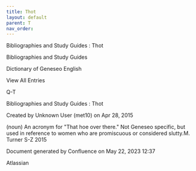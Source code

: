 ```yaml
---
title: Thot
layout: default
parent: T
nav_order:
---
```


Bibliographies and Study Guides : Thot

Bibliographies and Study Guides

Dictionary of Geneseo English

View All Entries

Q-T

Bibliographies and Study Guides : Thot

Created by  Unknown User (met10) on Apr 28, 2015

(noun) An acronym for &quot;That hoe over there.&quot; Not Geneseo specific, but used in reference to women who are promiscuous or considered slutty.M. Turner S-Z 2015 

Document generated by Confluence on May 22, 2023 12:37

Atlassian
